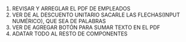 1) REVISAR Y ARREGLAR EL PDF DE EMPLEADOS
2) VER DE AL DESCUENTO UNITARIO SACARLE LAS FLECHAS(INPUT NUMÉRICO), QUE SEA DE PALABRAS
3) VER DE AGREGAR BOTÓN PARA SUMAR TEXTO EN EL PDF
4) ADATAR TODO AL RESTO DE COMPONENTES
